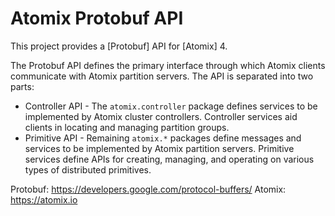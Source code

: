 # Atomix Protobuf API

This project provides a [Protobuf] API for [Atomix] 4.

The Protobuf API defines the primary interface through which Atomix clients
communicate with Atomix partition servers. The API is separated into
two parts:
* Controller API - The `atomix.controller` package defines services
to be implemented by Atomix cluster controllers. Controller services aid
clients in locating and managing partition groups.
* Primitive API - Remaining `atomix.*` packages define messages and services
to be implemented by Atomix partition servers. Primitive services define
APIs for creating, managing, and operating on various types of
distributed primitives.

Protobuf: https://developers.google.com/protocol-buffers/
Atomix: https://atomix.io
